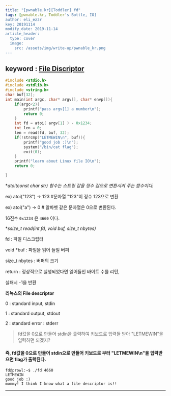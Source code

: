 ```yaml
---
title: "[pwnable.kr][Toddler] fd"
tags: [pwnable.kr, Toddler's Bottle, IO]
author: eli_ez3r
key: 20191114
modify_date: 2019-11-14
article_header:
  type: cover
  image:
    src: /assets/img/write-up/pwnable_kr.png
---
```


## keyword : <u>File Discriptor</u>

```c
#include <stdio.h>
#include <stdlib.h>
#include <string.h>
char buf[32];
int main(int argc, char* argv[], char* envp[]){
	if(argc<2){
		printf("pass argv[1] a number\n");
		return 0;
	}
	int fd = atoi( argv[1] ) - 0x1234;
	int len = 0;
	len = read(fd, buf, 32);
	if(!strcmp("LETMEWIN\n", buf)){
		printf("good job :)\n");
		system("/bin/cat flag");
		exit(0);
	}
	printf("learn about Linux file IO\n");
	return 0;

}
```

**atoi(const char *str)  함수는 스트링 값을 정수 값으로 변환시켜 주는 함수이다.**

ex) atoi("123") -> 123    #문자열 "123"이 정수 123으로 변환

ex) atoi("a") -> 0	# 알파벳 같은 문자열은 0으로 변환된다.

16진수 `0x1234` 은 `4660` 이다.

**ssize_t read(int fd, void *buf, size_t nbytes)**

fd : 파일 디스크립터

void *buf :  파일을 읽어 들일 버퍼

size_t nbytes : 버퍼의 크기

return : 정상적으로 실행되었다면 읽어들인 바이트 수를 리턴, 

실패시 -1을 반환



**리눅스의 File descriptor**

0 : standard input, stdin

1 : standard output, stdout

2 : standard error : stderr

> fd값을 0으로 만들어 stdin을 출력하여 키보드로 입력들 받아 "LETMEWIN"을 입력하면 되겠지?



#### 즉, fd값을 0으로 만들어 stdin으로 만들어 키보드로 부터 "LETMEWIN\n"을 입력받으면 flag가 출력된다.



`````
fd@prowl:~$ ./fd 4660
LETMEWIN
good job :)
mommy! I think I know what a file descriptor is!!
`````

-----